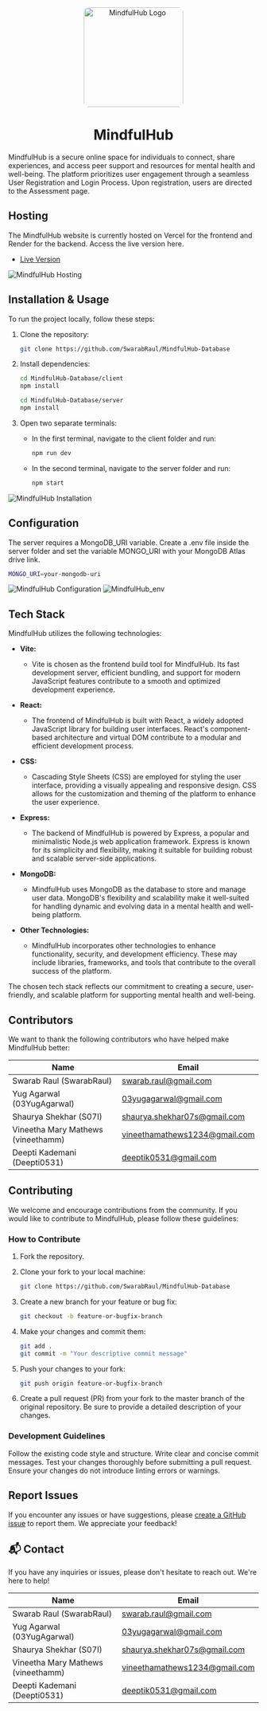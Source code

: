 <div align="center">
  <img src="./images/MindfulHub_LatestLogo.png" alt="MindfulHub Logo" width="200" style="border-radius: 10px;">
  <h1>MindfulHub</h1>
</div>

MindfulHub is a secure online space for individuals to connect, share experiences, and access peer support and resources for mental health and well-being. The platform prioritizes user engagement through a seamless User Registration and Login Process. Upon registration, users are directed to the Assessment page.

## Hosting

The MindfulHub website is currently hosted on Vercel for the frontend and Render for the backend. Access the live version here.

- [Live Version](https://mindful-hub-database.vercel.app/)

![MindfulHub Hosting](./images/MindfulHubHosting.png)

## Installation & Usage

To run the project locally, follow these steps:

1. Clone the repository:
   ```bash
   git clone https://github.com/SwarabRaul/MindfulHub-Database
   ```

2. Install dependencies:
    ```bash
    cd MindfulHub-Database/client
    npm install
    ```
    ```bash
    cd MindfulHub-Database/server
    npm install
    ```

3. Open two separate terminals:
    - In the first terminal, navigate to the client folder and run:

        ```bash
        npm run dev
        ```
    - In the second terminal, navigate to the server folder and run:

        ```bash
        npm start
        ```

![MindfulHub Installation](./images/MindfulHubInstallation.png)

## Configuration

The server requires a MongoDB_URI variable. Create a .env file inside the server folder and set the variable MONGO_URI with your MongoDB Atlas drive link.

```bash
MONGO_URI=your-mongodb-uri
```

![MindfulHub Configuration](./images/MindfulHub_Configuration.png)
![MindfulHub_env](./images/MindfulHub_env.png)

## Tech Stack

MindfulHub utilizes the following technologies:

- **Vite:**
  - Vite is chosen as the frontend build tool for MindfulHub. Its fast development server, efficient bundling, and support for modern JavaScript features contribute to a smooth and optimized development experience.

- **React:**
  - The frontend of MindfulHub is built with React, a widely adopted JavaScript library for building user interfaces. React's component-based architecture and virtual DOM contribute to a modular and efficient development process.

- **CSS:**
  - Cascading Style Sheets (CSS) are employed for styling the user interface, providing a visually appealing and responsive design. CSS allows for the customization and theming of the platform to enhance the user experience.

- **Express:**
  - The backend of MindfulHub is powered by Express, a popular and minimalistic Node.js web application framework. Express is known for its simplicity and flexibility, making it suitable for building robust and scalable server-side applications.

- **MongoDB:**
  - MindfulHub uses MongoDB as the database to store and manage user data. MongoDB's flexibility and scalability make it well-suited for handling dynamic and evolving data in a mental health and well-being platform.

- **Other Technologies:**
  - MindfulHub incorporates other technologies to enhance functionality, security, and development efficiency. These may include libraries, frameworks, and tools that contribute to the overall success of the platform.

The chosen tech stack reflects our commitment to creating a secure, user-friendly, and scalable platform for supporting mental health and well-being.

## Contributors

We want to thank the following contributors who have helped make MindfulHub better:

| **Name**                           | **Email**                                                             |
|------------------------------------|-----------------------------------------------------------------------|
| Swarab Raul (SwarabRaul)           | [swarab.raul@gmail.com](mailto:swarab.raul@gmail.com)                 |
| Yug Agarwal (03YugAgarwal)         | [03yugagarwal@gmail.com](mailto:03yugagarwal@gmail.com)               |
| Shaurya Shekhar (S07I)             | [shaurya.shekhar07s@gmail.com](mailto:shaurya.shekhar07s@gmail.com)   |
| Vineetha Mary Mathews (vineethamm) | [vineethamathews1234@gmail.com](mailto:vineethamathews1234@gmail.com) |
| Deepti Kademani (Deepti0531)       | [deeptik0531@gmail.com](mailto:deeptik0531@gmail.com)                 |

## Contributing

We welcome and encourage contributions from the community. If you would like to contribute to MindfulHub, please follow these guidelines:

### How to Contribute

1. Fork the repository.
2. Clone your fork to your local machine:

   ```bash
   git clone https://github.com/SwarabRaul/MindfulHub-Database
   ```

3. Create a new branch for your feature or bug fix:

    ```bash
    git checkout -b feature-or-bugfix-branch
    ```

4. Make your changes and commit them:

    ```bash
    git add .
    git commit -m "Your descriptive commit message"
    ```

5. Push your changes to your fork:

    ```bash
    git push origin feature-or-bugfix-branch
    ```

6. Create a pull request (PR) from your fork to the master branch of the original repository. Be sure to provide a detailed description of your changes.

### Development Guidelines

Follow the existing code style and structure.
Write clear and concise commit messages.
Test your changes thoroughly before submitting a pull request.
Ensure your changes do not introduce linting errors or warnings.

## Report Issues

If you encounter any issues or have suggestions, please [create a GitHub issue](https://github.com/SwarabRaul/MindfulHub-Database/issues) to report them. We appreciate your feedback!

## 📬 Contact

If you have any inquiries or issues, please don't hesitate to reach out. We're here to help!

| **Name**                           | **Email**                                                             |
|------------------------------------|-----------------------------------------------------------------------|
| Swarab Raul (SwarabRaul)           | [swarab.raul@gmail.com](mailto:swarab.raul@gmail.com)                 |
| Yug Agarwal (03YugAgarwal)         | [03yugagarwal@gmail.com](mailto:03yugagarwal@gmail.com)               |
| Shaurya Shekhar (S07I)             | [shaurya.shekhar07s@gmail.com](mailto:shaurya.shekhar07s@gmail.com)   |
| Vineetha Mary Mathews (vineethamm) | [vineethamathews1234@gmail.com](mailto:vineethamathews1234@gmail.com) |
| Deepti Kademani (Deepti0531)       | [deeptik0531@gmail.com](mailto:deeptik0531@gmail.com)                 |
